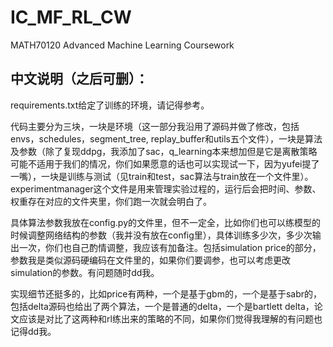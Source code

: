 # IC_MF_RL_CW
MATH70120 Advanced Machine Learning Coursework

## 中文说明（之后可删）：
requirements.txt给定了训练的环境，请记得参考。

代码主要分为三块，一块是环境（这一部分我沿用了源码并做了修改，包括envs，schedules，segment_tree, replay_buffer和utils五个文件），一块是算法及参数（除了复现ddpg，我添加了sac，q_learning本来想加但是它是离散策略可能不适用于我们的情况，你们如果愿意的话也可以实现试一下，因为yufei提了一嘴），一块是训练与测试（见train和test，sac算法与train放在一个文件里）。experimentmanager这个文件是用来管理实验过程的，运行后会把时间、参数、权重存在对应的文件夹里，你们跑一次就会明白了。

具体算法参数我放在config.py的文件里，但不一定全，比如你们也可以练模型的时候调整网络结构的参数（我并没有放在config里），具体训练多少次，多少次输出一次，你们也自己酌情调整，我应该有加备注。包括simulation price的部分，参数我是类似源码硬编码在文件里的，如果你们要调参，也可以考虑更改simulation的参数。有问题随时dd我。

实现细节还挺多的，比如price有两种，一个是基于gbm的，一个是基于sabr的，包括delta源码也给出了两个算法，一个是普通的delta，一个是bartlett delta，论文应该是对比了这两种和rl练出来的策略的不同，如果你们觉得我理解的有问题也记得dd我。


